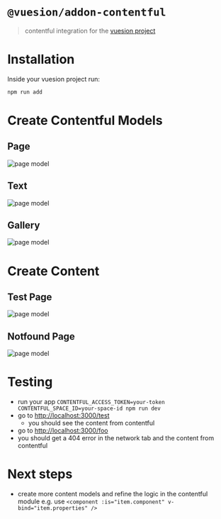 # `@vuesion/addon-contentful`

> contentful integration for the [vuesion project](https://github.com/vuesion/vuesion)

# Installation

Inside your vuesion project run:

```js
npm run add
```

# Create Contentful Models

## Page

![page model](https://raw.githubusercontent.com/vuesion/packages/master/packages/addon-contentful/page.png?raw=true)

## Text

![page model](https://raw.githubusercontent.com/vuesion/packages/master/packages/addon-contentful/text.png?raw=true)

## Gallery

![page model](https://raw.githubusercontent.com/vuesion/packages/master/packages/addon-contentful/gallery.png?raw=true)

# Create Content

## Test Page

![page model](https://raw.githubusercontent.com/vuesion/packages/master/packages/addon-contentful/testpage.png?raw=true)

## Notfound Page

![page model](https://raw.githubusercontent.com/vuesion/packages/master/packages/addon-contentful/notfound.png?raw=true)

# Testing

- run your app `CONTENTFUL_ACCESS_TOKEN=your-token CONTENTFUL_SPACE_ID=your-space-id npm run dev`
- go to [http://localhost:3000/test](http://localhost:3000/test)
  - you should see the content from contentful
- go to [http://localhost:3000/foo](http://localhost:3000/foo)
- you should get a 404 error in the network tab and the content from contentful

# Next steps

- create more content models and refine the logic in the contentful module e.g. use `<component :is="item.component" v-bind="item.properties" />`
